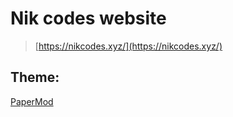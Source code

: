 # Nik codes website
> [https://nikcodes.xyz/](https://nikcodes.xyz/)

## Theme:
[PaperMod](https://github.com/adityatelange/hugo-PaperMod)
